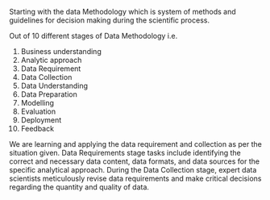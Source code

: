 Starting with the data Methodology which is system of methods and guidelines for decision making during the scientific process.

Out of 10 different stages of Data Methodology i.e. 
1. Business understanding
2. Analytic approach
3. Data Requirement
4. Data Collection
5. Data Understanding
6. Data Preparation
7. Modelling
8. Evaluation
9. Deployment
10. Feedback

We are learning and applying the data requirement and collection as per the situation given.
Data Requirements stage tasks include identifying the correct and necessary data content, data formats, and data sources for the specific analytical approach.
During the Data Collection stage, expert data scientists meticulously revise data requirements and make critical decisions regarding the quantity and quality of data.
